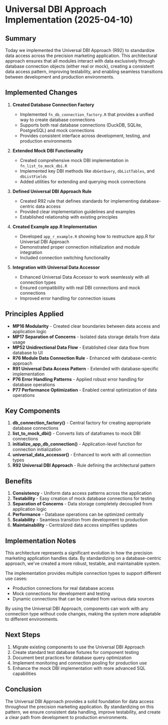 # Universal DBI Approach Implementation (2025-04-10)

## Summary

Today we implemented the Universal DBI Approach (R92) to standardize data access across the precision marketing application. This architectural approach ensures that all modules interact with data exclusively through database connection objects (either real or mock), creating a consistent data access pattern, improving testability, and enabling seamless transitions between development and production environments.

## Implemented Changes

1. **Created Database Connection Factory**
   - Implemented `fn_db_connection_factory.R` that provides a unified way to create database connections
   - Supports both real database connections (DuckDB, SQLite, PostgreSQL) and mock connections
   - Provides consistent interface across development, testing, and production environments

2. **Extended Mock DBI Functionality**
   - Created comprehensive mock DBI implementation in `fn_list_to_mock_dbi.R`
   - Implemented key DBI methods like `dbGetQuery`, `dbListTables`, and `dbListFields`
   - Added utilities for extending and querying mock connections

3. **Defined Universal DBI Approach Rule**
   - Created R92 rule that defines standards for implementing database-centric data access
   - Provided clear implementation guidelines and examples
   - Established relationship with existing principles

4. **Created Example app.R Implementation**
   - Developed `app_r_example.R` showing how to restructure app.R for Universal DBI Approach
   - Demonstrated proper connection initialization and module integration
   - Included connection switching functionality

5. **Integration with Universal Data Accessor**
   - Enhanced Universal Data Accessor to work seamlessly with all connection types
   - Ensured compatibility with real DBI connections and mock connections
   - Improved error handling for connection issues

## Principles Applied

- **MP16 Modularity** - Created clear boundaries between data access and application logic
- **MP17 Separation of Concerns** - Isolated data storage details from data usage
- **MP52 Unidirectional Data Flow** - Established clear data flow from database to UI
- **R76 Module Data Connection Rule** - Enhanced with database-centric approach
- **R91 Universal Data Access Pattern** - Extended with database-specific implementation
- **P76 Error Handling Patterns** - Applied robust error handling for database operations
- **P77 Performance Optimization** - Enabled central optimization of data operations

## Key Components

1. **db_connection_factory()** - Central factory for creating appropriate database connections
2. **list_to_mock_dbi()** - Converts lists of dataframes to mock DBI connections
3. **initialize_app_db_connection()** - Application-level function for connection initialization
4. **universal_data_accessor()** - Enhanced to work with all connection types
5. **R92 Universal DBI Approach** - Rule defining the architectural pattern

## Benefits

1. **Consistency** - Uniform data access patterns across the application
2. **Testability** - Easy creation of mock database connections for testing
3. **Separation of Concerns** - Data storage completely decoupled from application logic
4. **Performance** - Database operations can be optimized centrally
5. **Scalability** - Seamless transition from development to production
6. **Maintainability** - Centralized data access simplifies updates

## Implementation Notes

This architecture represents a significant evolution in how the precision marketing application handles data. By standardizing on a database-centric approach, we've created a more robust, testable, and maintainable system.

The implementation provides multiple connection types to support different use cases:
- Production connections for real database access
- Mock connections for development and testing
- Dynamic connections that can be created from various data sources

By using the Universal DBI Approach, components can work with any connection type without code changes, making the system more adaptable to different environments.

## Next Steps

1. Migrate existing components to use the Universal DBI Approach
2. Create standard test database fixtures for component testing
3. Document best practices for database query optimization
4. Implement monitoring and connection pooling for production use
5. Enhance the mock DBI implementation with more advanced SQL capabilities

## Conclusion

The Universal DBI Approach provides a solid foundation for data access throughout the precision marketing application. By standardizing on this pattern, we ensure consistent data handling, improve testability, and create a clear path from development to production environments.